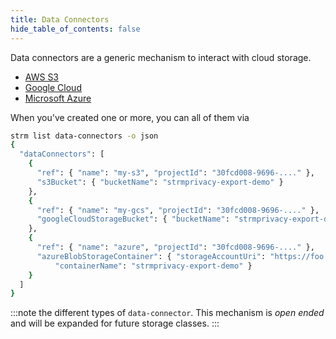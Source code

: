 ```yaml
---
title: Data Connectors
hide_table_of_contents: false
---
```


Data connectors are a generic mechanism to interact with cloud storage.

* [AWS S3](./s3.md)
* [Google Cloud](./gcloud.md)
* [Microsoft Azure](./azure.md)

When you've created one or more, you can all of them via

```bash
strm list data-connectors -o json
{
  "dataConnectors": [
    {
      "ref": { "name": "my-s3", "projectId": "30fcd008-9696-...." },
      "s3Bucket": { "bucketName": "strmprivacy-export-demo" }
    },
    {
      "ref": { "name": "my-gcs", "projectId": "30fcd008-9696-...." },
      "googleCloudStorageBucket": { "bucketName": "strmprivacy-export-demo" }
    },
    {
      "ref": { "name": "azure", "projectId": "30fcd008-9696-...." },
      "azureBlobStorageContainer": { "storageAccountUri": "https://foo.blob.core.windows.net",
          "containerName": "strmprivacy-export-demo" }
    }
  ]
}
```

:::note
the different types of `data-connector`. This mechanism is _open ended_ and will be expanded for future
storage classes.
:::
